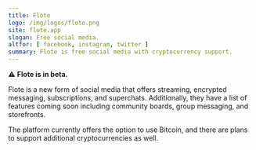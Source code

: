 ```yaml
---
title: Flote
logo: /img/logos/flote.png
site: flote.app
slogan: Free social media.
altfor: [ facebook, instagram, twitter ]
summary: Flote is free social media with cryptocurrency support.
---
```


:warning: **Flote is in beta.**

Flote is a new form of social media that offers streaming, encrypted messaging,
subscriptions, and superchats. Additionally, they have a list of features
coming soon including community boards, group messaging, and storefronts.

The platform currently offers the option to use Bitcoin, and there are plans to
support additional cryptocurrencies as well.
